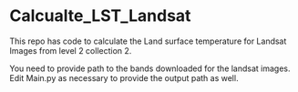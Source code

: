 # Calcualte_LST_Landsat
This repo has code to calculate the Land surface temperature for Landsat Images from level 2 collection 2.

You need to provide path to the bands downloaded for the landsat images. Edit Main.py as necessary to provide the output path as well. 
